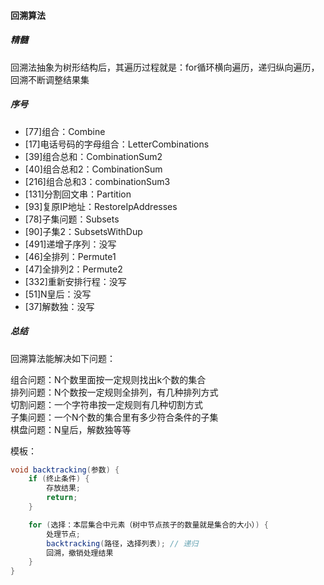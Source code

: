 #### 回溯算法
##### 精髓
回溯法抽象为树形结构后，其遍历过程就是：for循环横向遍历，递归纵向遍历，回溯不断调整结果集

##### 序号
- [77]组合：Combine
- [17]电话号码的字母组合：LetterCombinations
- [39]组合总和：CombinationSum2
- [40]组合总和2：CombinationSum
- [216]组合总和3：combinationSum3
- [131]分割回文串：Partition
- [93]复原IP地址：RestoreIpAddresses
- [78]子集问题：Subsets
- [90]子集2：SubsetsWithDup
- [491]递增子序列：没写
- [46]全排列：Permute1
- [47]全排列2：Permute2
- [332]重新安排行程：没写
- [51]N皇后：没写
- [37]解数独：没写

##### 总结
回溯算法能解决如下问题：

组合问题：N个数里面按一定规则找出k个数的集合  
排列问题：N个数按一定规则全排列，有几种排列方式  
切割问题：一个字符串按一定规则有几种切割方式  
子集问题：一个N个数的集合里有多少符合条件的子集  
棋盘问题：N皇后，解数独等等  

模板：  
```java
void backtracking(参数) {
    if (终止条件) {
        存放结果;
        return;
    }

    for (选择：本层集合中元素（树中节点孩子的数量就是集合的大小）) {
        处理节点;
        backtracking(路径，选择列表); // 递归
        回溯，撤销处理结果
    }
}
```
